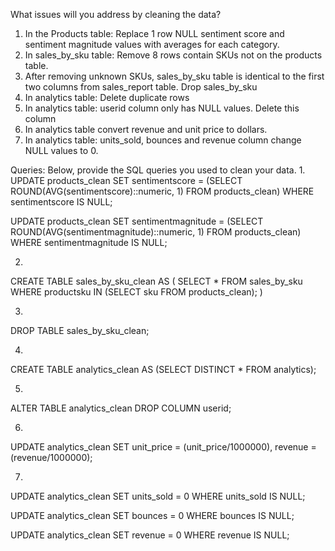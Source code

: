 What issues will you address by cleaning the data?
1. In the Products table: Replace 1 row NULL sentiment score and sentiment magnitude values with averages for each category.
2. In sales_by_sku table: Remove 8 rows contain SKUs not on the products table.
3. After removing unknown SKUs, sales_by_sku table is identical to the first two columns from sales_report table. Drop sales_by_sku
4. In analytics table: Delete duplicate rows
5. In analytics table: userid column only has NULL values. Delete this column
6. In analytics table convert revenue and unit price to dollars.
7. In analytics table: units_sold, bounces and revenue column change NULL values to 0. 



Queries:
Below, provide the SQL queries you used to clean your data.
1.
UPDATE products_clean
SET sentimentscore = 
	(SELECT ROUND(AVG(sentimentscore)::numeric, 1) FROM products_clean)
    WHERE sentimentscore IS NULL;

UPDATE products_clean
SET sentimentmagnitude = 
	(SELECT ROUND(AVG(sentimentmagnitude)::numeric, 1) FROM products_clean)
	WHERE sentimentmagnitude IS NULL;

2.
CREATE TABLE sales_by_sku_clean AS (
	SELECT *
	FROM sales_by_sku
	WHERE productsku IN (SELECT sku FROM products_clean);
)

3.
DROP TABLE sales_by_sku_clean;

4.
CREATE TABLE analytics_clean AS (SELECT DISTINCT * FROM analytics);

5.
ALTER TABLE analytics_clean
DROP COLUMN userid;

6.
UPDATE analytics_clean SET
	unit_price = (unit_price/1000000),
	revenue = (revenue/1000000);

7.
UPDATE analytics_clean SET units_sold = 0
WHERE units_sold IS NULL;

UPDATE analytics_clean SET
	bounces = 0
	WHERE bounces IS NULL;

UPDATE analytics_clean SET
	revenue = 0
	WHERE revenue IS NULL;